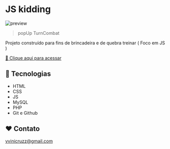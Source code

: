 # JS kidding

![preview](./.github/preview.png)

> popUp
> TurnCombat

Projeto construído para fins de brincadeira e de quebra treinar ( Foco em JS )

[🔗 Clique aqui para acessar](https://viniciuscruzz.github.io/nlw/nlw-esports)

## 🔧 Tecnologias

- HTML
- CSS
- JS
- MySQL
- PHP
- Git e Github

## ❤️ Contato

vvinicruzz@gmail.com